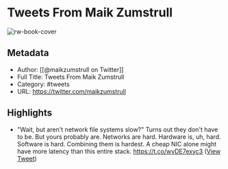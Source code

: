# Tweets From Maik Zumstrull

![rw-book-cover](https://pbs.twimg.com/profile_images/578114335/Maik.jpg)

## Metadata
- Author: [[@maikzumstrull on Twitter]]
- Full Title: Tweets From Maik Zumstrull
- Category: #tweets
- URL: https://twitter.com/maikzumstrull

## Highlights
- "Wait, but aren't network file systems slow?"
  Turns out they don't have to be.
  But yours probably are. Networks are hard. Hardware is, uh, hard. Software is hard. Combining them is hardest.
  A cheap NIC alone might have more latency than this entire stack. https://t.co/wvDE7exyc3 ([View Tweet](https://twitter.com/maikzumstrull/status/1186350946609184769))
